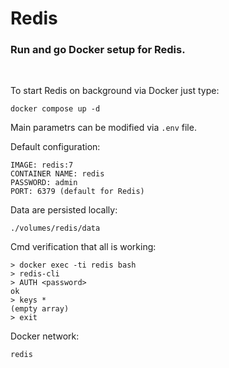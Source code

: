 # Redis
### Run and go Docker setup for Redis.

<br />

To start Redis on background via Docker just type:
```
docker compose up -d
```

Main parametrs can be modified via `.env` file.


Default configuration:
```
IMAGE: redis:7
CONTAINER NAME: redis
PASSWORD: admin
PORT: 6379 (default for Redis)
```

Data are persisted locally:
```
./volumes/redis/data
```

Cmd verification that all is working:
```
> docker exec -ti redis bash
> redis-cli
> AUTH <password>
ok
> keys *
(empty array)
> exit
```

Docker network:
```
redis
```